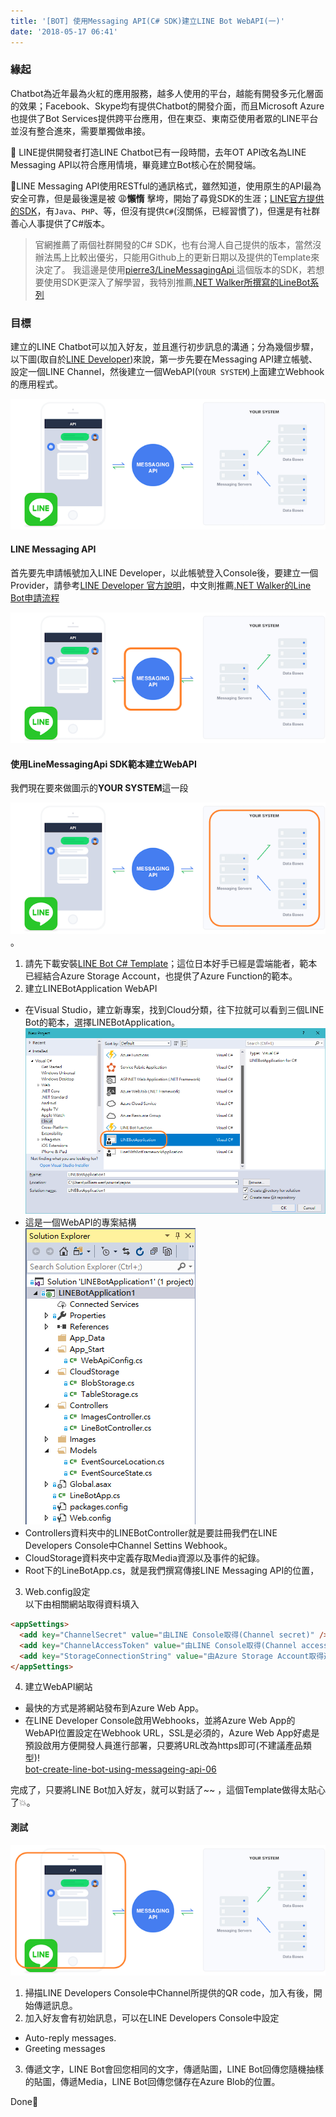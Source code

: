 ```yaml
---
title: '[BOT] 使用Messaging API(C# SDK)建立LINE Bot WebAPI(一)'
date: '2018-05-17 06:41'
---
```


### 緣起
Chatbot為近年最為火紅的應用服務，越多人使用的平台，越能有開發多元化層面的效果；Facebook、Skype均有提供Chatbot的開發介面，而且Microsoft Azure也提供了Bot Services提供跨平台應用，但在東亞、東南亞使用者眾的LINE平台並沒有整合進來，需要單獨做串接。

:beginner: LINE提供開發者打造LINE Chatbot已有一段時間，去年OT API改名為LINE Messaging API以符合應用情境，畢竟建立Bot核心在於開發端。

🚀LINE Messaging API使用RESTful的通訊格式，雖然知道，使用原生的API最為安全可靠，但是最後還是被 😩**懶惰** 擊垮，開始了尋覓SDK的生涯；[LINE官方提供的SDK](https://developers.line.me/en/docs/messaging-api/line-bot-sdk/)，有```Java```、```PHP```、等，但沒有提供```C#```(沒關係，已經習慣了)，但還是有社群善心人事提供了C#版本。

> 官網推薦了兩個社群開發的C# SDK，也有台灣人自己提供的版本，當然沒辦法馬上比較出優劣，只能用Github上的更新日期以及提供的Template來決定了。
> 我這邊是使用[pierre3/LineMessagingApi ](https://github.com/pierre3/LineMessagingApi)這個版本的SDK，若想要使用SDK更深入了解學習，我特別推薦[.NET Walker所撰寫的LineBot系列](http://studyhost.blogspot.tw/2016/05/linebot-1-clinebot.html)

### 目標
建立的LINE Chatbot可以加入好友，並且進行初步訊息的溝通；分為幾個步驟，以下圖(取自於[LINE Developer](https://developers.line.me/en/docs/messaging-api/overview/))來說，第一步先要在Messaging API建立帳號、設定一個LINE Channel，然後建立一個WebAPI(```YOUR SYSTEM```)上面建立Webhook的應用程式。  

![bot-create-line-bot-using-messageing-api-01](/images/2018/05/bot-create-line-bot-using-messageing-api-01.png)

#### LINE Messaging API
首先要先申請帳號加入LINE Developer，以此帳號登入Console後，要建立一個Provider，請參考[LINE Developer 官方說明](https://developers.line.me/en/docs/messaging-api/overview/)，中文則推薦[.NET Walker的Line Bot申請流程](http://studyhost.blogspot.tw/2016/05/linebot-1-clinebot.html)  

![bot-create-line-bot-using-messageing-api-02](/images/2018/05/bot-create-line-bot-using-messageing-api-02.png)

#### 使用LineMessagingApi SDK範本建立WebAPI
我們現在要來做圖示的**YOUR SYSTEM**這一段  

![bot-create-line-bot-using-messageing-api-03](/images/2018/05/bot-create-line-bot-using-messageing-api-03.png)。
1. 請先下載安裝[LINE Bot C# Template](https://marketplace.visualstudio.com/items?itemName=pierre3.LINEBotCSharpTemplate)；這位日本好手已經是雲端能者，範本已經結合Azure Storage Account，也提供了Azure Function的範本。
2. 建立LINEBotApplication WebAPI  
  - 在Visual Studio，建立新專案，找到Cloud分類，往下拉就可以看到三個LINE Bot的範本，選擇LINEBotApplication。  
  ![bot-create-line-bot-using-messageing-api-04](/images/2018/05/bot-create-line-bot-using-messageing-api-04.png)
  - 這是一個WebAPI的專案結構  
   ![bot-create-line-bot-using-messageing-api-05](/images/2018/05/bot-create-line-bot-using-messageing-api-05.png)
  - Controllers資料夾中的LINEBotController就是要註冊我們在LINE Developers Console中Channel Settins Webhook。
  - CloudStorage資料夾中定義存取Media資源以及事件的紀錄。
  - Root下的LineBotApp.cs，就是我們撰寫傳接LINE Messaging API的位置，
3. Web.config設定  
以下由相關網站取得資料填入  

```HTML
<appSettings>
  <add key="ChannelSecret" value="由LINE Console取得(Channel secret)" />
  <add key="ChannelAccessToken" value="由LINE Console取得(Channel accesss token)" />
  <add key="StorageConnectionString" value="由Azure Storage Account取得連接字串" />
</appSettings>
```
4. 建立WebAPI網站
  - 最快的方式是將網站發布到Azure Web App。
  - 在LINE Developer Console啟用Webhooks，並將Azure Web App的WebAPI位置設定在Webhook URL，SSL是必須的，Azure Web App好處是預設啟用方便開發人員進行部署，只要將URL改為https即可(不建議產品類型)!  
  [bot-create-line-bot-using-messageing-api-06](images/2018/05/bot-create-line-bot-using-messageing-api-06.png)

完成了，只要將LINE Bot加入好友，就可以對話了~~ ，這個Template做得太貼心了💥。

#### 測試
![bot-create-line-bot-using-messageing-api-07](/images/2018/05/bot-create-line-bot-using-messageing-api-07.png)
1. 掃描LINE Developers Console中Channel所提供的QR code，加入有後，開始傳遞訊息。
2. 加入好友會有初始訊息，可以在LINE Developers Console中設定
  - Auto-reply messages.
  - Greeting messages
3. 傳遞文字，LINE Bot會回您相同的文字，傳遞貼圖，LINE Bot回傳您隨機抽樣的貼圖，傳遞Media，LINE Bot回傳您儲存在Azure Blob的位置。

Done:metal:
